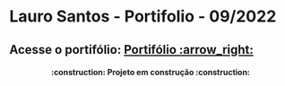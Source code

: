 # Lauro Santos - Portifolio - 09/2022

<h2>Acesse o portifólio: <a href="https://lauro-santos.github.io/portfolio-LauroSantos/">Portifólio :arrow_right: </a></h2>

<h4 align="center">     :construction:  Projeto em construção  :construction:</h4>
